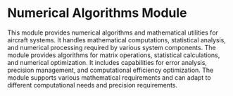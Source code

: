 # Numerical Algorithms Module

This module provides numerical algorithms and mathematical utilities for aircraft systems. It handles mathematical computations, statistical analysis, and numerical processing required by various system components. The module provides algorithms for matrix operations, statistical calculations, and numerical optimization. It includes capabilities for error analysis, precision management, and computational efficiency optimization. The module supports various mathematical requirements and can adapt to different computational needs and precision requirements.
